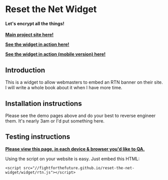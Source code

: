 Reset the Net Widget
=======================
#### Let's encrypt all the things!

[**Main project site here!**][1]

[**See the widget in action here!**][2]

[**See the widget in action (mobile version) here!**][3]


Introduction
------------
This is a widget to allow webmasters to embed an RTN banner on their site.
I will write a whole book about it when I have more time.


Installation instructions
-------------------------
Please see the demo pages above and do your best to reverse engineer them.
It's nearly 3am or I'd put something here.


Testing instructions
--------------------
[**Please view this page, in each device & browser you'd like to QA.**][2]

Using the script on your website is easy. Just embed this HTML:
```
<script src="//fightforthefuture.github.io/reset-the-net-widget/widget/rtn.js"></script>
```







[1]: https://www.resetthenet.org
[2]: http://fightforthefuture.github.io/reset-the-net-widget/demo.html
[3]: http://fightforthefuture.github.io/reset-the-net-widget/demo_mobile.html
